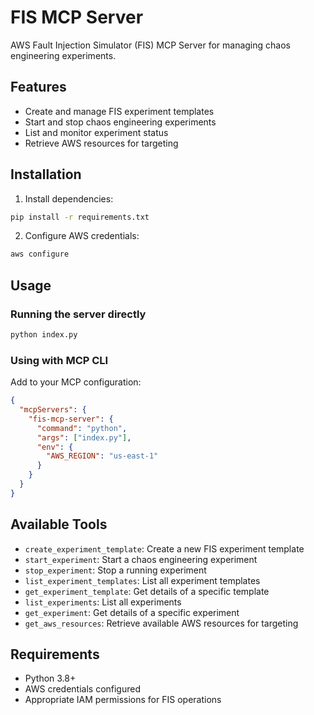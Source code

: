 # FIS MCP Server

AWS Fault Injection Simulator (FIS) MCP Server for managing chaos engineering experiments.

## Features

- Create and manage FIS experiment templates
- Start and stop chaos engineering experiments
- List and monitor experiment status
- Retrieve AWS resources for targeting

## Installation

1. Install dependencies:
```bash
pip install -r requirements.txt
```

2. Configure AWS credentials:
```bash
aws configure
```

## Usage

### Running the server directly
```bash
python index.py
```

### Using with MCP CLI
Add to your MCP configuration:
```json
{
  "mcpServers": {
    "fis-mcp-server": {
      "command": "python",
      "args": ["index.py"],
      "env": {
        "AWS_REGION": "us-east-1"
      }
    }
  }
}
```

## Available Tools

- `create_experiment_template`: Create a new FIS experiment template
- `start_experiment`: Start a chaos engineering experiment
- `stop_experiment`: Stop a running experiment
- `list_experiment_templates`: List all experiment templates
- `get_experiment_template`: Get details of a specific template
- `list_experiments`: List all experiments
- `get_experiment`: Get details of a specific experiment
- `get_aws_resources`: Retrieve available AWS resources for targeting

## Requirements

- Python 3.8+
- AWS credentials configured
- Appropriate IAM permissions for FIS operations
